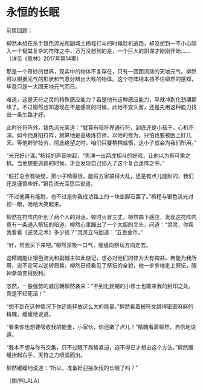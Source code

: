 # 永恒的长眠

前情回顾： 

柳然本想在杀手银色流光和副城主杨程打斗的时候趁机逃跑，却没想到一不小心陷入一个极其复杂的符阵之中，万万没想到的是，一个巨大的阴谋才刚刚开始……（详见《意林》2017年第14期） 

那是一个奇妙的世界，现实中的物体不复存在，只有一团团流动的天地元气。柳然可以根据元气的形状和气息分辨出大致的物体。这个符阵根本挡不住柳然的感知，毕竟只是一大团天地元气而已。 

难道，这是天符之灵的特殊感应能力？若是他有这种感应能力，早就冲到化劲期巅峰了。不过柳然也知道现在不是感叹的时候，此地不宜久留，还是先用这种能力找出一条生路才好。 

此时在符阵外，银色流光笑道：“就算有暗符界通行符，到底还是小孩子，心机不深。如今他身陷符阵，就算他是高级炼符师，以他的修为，只怕也要被困上好几天。等他黔驴技穷，彻底绝望之时，咱们只要稍稍威慑，这小子就会为我们所用。” 

“光兄好计谋。”杨程的声音响起，“先演一出两虎相斗的好戏，让他以为有可乘之机。当他想要逃跑的时候，才会发现自己陷入了这个复合迷阵之中。” 

“假打总会有破绽，那小子精得很，能将方家搞得大乱，还是有点儿能耐的，我们还是谨慎些好。”银色流光深思后说道。 

“不过他再有能耐，也不过是你我成功路上的一块垫脚石罢了。”杨程与银色流光对视一眼，哈哈大笑起来。 

柳然在符阵内听到了两个人的对话，顿时火冒三丈。柳然四下感应，发现这符阵内竟有一条通入祭坛的暗道。柳然心里蹦出了一个大胆的念头，问道：“灵灵，你帮我看看《逆灵之术》多少钱？”灵灵立马回道：“五百金币。” 

“好，帮我买下来吧。”柳然深吸一口气，缓缓向祭坛方向走去。 

这精魄能让银色流光和副城主如此惦记，想必对他们的修为大有裨益。若能为我所用，说不定可以逆转局势。柳然已经看见了祭坛的全貌，他一步步地走上祭坛，眼神渐渐变得銳利。 

忽然，一股强势的威压朝柳然袭来：“不到化劲期的小修士也敢来我的封印之处，真是不知死活！” 

“想不到在这种情况下你还能释放这么大的能量。”柳然看着被符文绑得密密麻麻的精魄，缓缓地说道。 

“看来你也想要吸收我的能量，小家伙，你还嫩了点儿！”精魄看着柳然，自信地说道。 

“我本不想与你有交集，只不过眼下局势紧迫，迫不得已才想出这个方法。”柳然缓缓抬起右手，天符之力喷涌而出。 

柳然缓缓地说道：“所以，准备好迎接永恒的长眠了吗？” 

（图/熊LALA）
